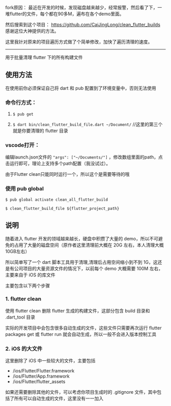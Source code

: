 fork原因：
最近在开发的时候，发现磁盘越来越少，经常报警，然后看了下，一堆flutter的文件，每个都在90多M，遍布在各个demo里面。

然后搜索到这个项目： https://github.com/CaiJingLong/clean_flutter_builds 感谢这位大神提供的方法。

这里我针对原来的项目遍历方式做了个简单修改，加快了遍历清理的速度。

---

用于批量清理 flutter 下的所有构建文件

## 使用方法

在使用前你必须保证自己将 dart 和 pub 配置到了环境变量中，否则无法使用

### 命令行方式：

1. `$ pub get`

2. `$ dart bin/clean_flutter_build_file.dart ~/Document/` //这里的第三个就是你要清理的 flutter 目录

### vscode打开：

编辑launch.json文件的 `"args": ["~/Documents/"]` ，修改数组里面的path，点击运行即可，理论上支持多个path配置（我没试过）。

由于Flutter clean只能同时运行一个，所以这个是需要等待的哦


### 使用 pub global

`$ pub global activate clean_all_flutter_build`

`$ clean_flutter_build_file ${flutter_project_path}`

## 说明

随着进入 flutter 开发的领域越来越长，硬盘中积攒了大量的 demo，所以不可避免的占用了大量的磁盘空间（原作者这里清理前大概在 20G 左右，本人清理大概10GB左右）

所以简单写了一个 dart 脚本工具用于清理,清理后占用空间缩小到不到 1G，这还是有公司项目的大量资源文件的情况下，以前每个 demo 大概需要 100M 左右，主要来自于 iOS 的库文件

主要包含以下两个步骤

### 1. flutter clean

使用 flutter clean 删除 flutter 生成的构建文件，这部分包含 build 目录和 .dart_tool 目录

实际的开发项目中会包含很多自动生成的文件，这些文件只需要再次运行 flutter packages get 或 flutter run 就会自动生成，所以一般不会进入版本控制工具

### 2. iOS 的大文件

这里删除了 iOS 中一些较大的文件，主要包括

- /ios/Flutter/Flutter.framework
- /ios/Flutter/App.framework
- /ios/Flutter/flutter_assets

如果还需要删除其他的文件，可以考虑你项目生成时的 .gitignore 文件，其中包括了所有可以自动生成的文件，这里没有一一加入
